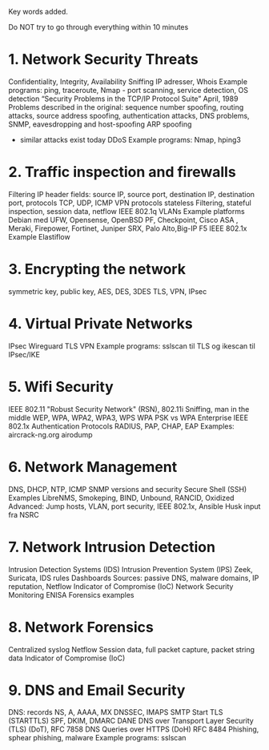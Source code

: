 
Key words added.

Do NOT try to go through everything within 10 minutes


# 1. Network Security Threats
Confidentiality, Integrity, Availability
Sniffing
IP adresser, Whois
Example programs: ping, traceroute, Nmap - port scanning, service detection, OS detection
“Security Problems in the TCP/IP Protocol Suite” April, 1989
Problems described in the original:
sequence number spoofing, routing attacks, source address spoofing,
authentication attacks, DNS problems,  SNMP,  eavesdropping and host-spoofing ARP spoofing
- similar attacks exist today
DDoS
Example programs: Nmap, hping3

# 2. Traffic inspection and firewalls
Filtering
IP header fields: source IP, source port, destination IP, destination port, protocols TCP, UDP, ICMP
VPN protocols
stateless Filtering, stateful inspection, session data, netflow
IEEE 802.1q VLANs
Example platforms Debian med UFW, Opensense, OpenBSD PF, Checkpoint, Cisco ASA , Meraki,
Firepower, Fortinet, Juniper SRX, Palo Alto,Big-IP F5
IEEE 802.1x
Example Elastiflow

# 3. Encrypting the network
symmetric key, public key,
AES, DES, 3DES
TLS, VPN, IPsec

# 4. Virtual Private Networks
IPsec
Wireguard
TLS VPN
Example programs: sslscan til TLS og ikescan til IPsec/IKE

# 5. Wifi Security
IEEE 802.11
 "Robust Security Network" (RSN), 802.11i
Sniffing, man in the middle
WEP, WPA, WPA2, WPA3, WPS
WPA PSK vs WPA Enterprise
IEEE 802.1x
Authentication Protocols RADIUS, PAP, CHAP, EAP
Examples: aircrack-ng.org airodump

# 6. Network Management
DNS, DHCP, NTP, ICMP
SNMP versions and security
Secure Shell (SSH)
Examples LibreNMS, Smokeping, BIND, Unbound, RANCID, Oxidized
Advanced: Jump hosts, VLAN, port security, IEEE 802.1x, Ansible
Husk input fra NSRC

# 7. Network Intrusion Detection
Intrusion Detection Systems (IDS)
Intrusion Prevention System (IPS)
Zeek, Suricata, IDS rules
Dashboards
Sources: passive DNS, malware domains, IP reputation, Netflow
Indicator of Compromise (IoC)
Network Security Monitoring
ENISA Forensics examples

# 8. Network Forensics
Centralized syslog
Netflow
Session data, full packet capture, packet string data
Indicator of Compromise (IoC)
# 9. DNS and Email Security
DNS: records NS, A, AAAA, MX
DNSSEC, IMAPS
SMTP Start TLS (STARTTLS)
SPF, DKIM, DMARC
DANE
DNS over Transport Layer Security (TLS) (DoT), RFC 7858
DNS Queries over HTTPS (DoH) RFC 8484
Phishing, sphear phishing, malware
Example programs: sslscan
